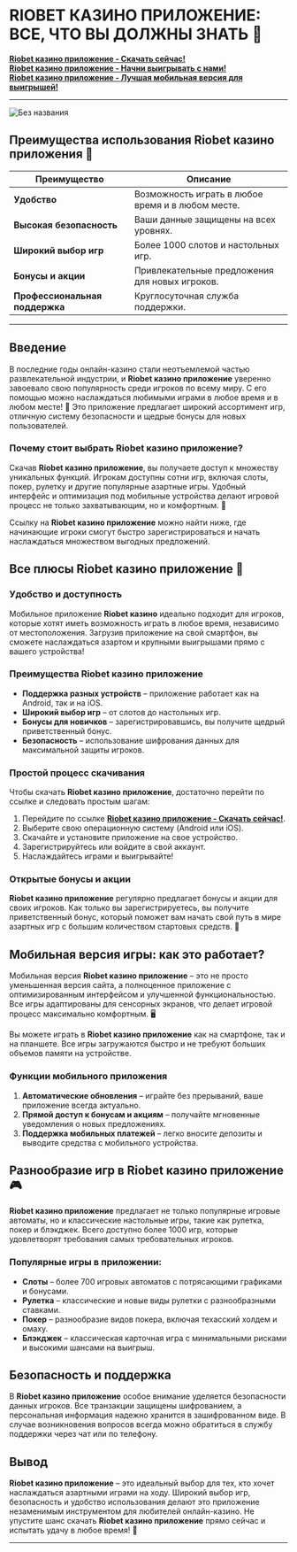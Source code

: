 # RIOBET КАЗИНО ПРИЛОЖЕНИЕ: ВСЕ, ЧТО ВЫ ДОЛЖНЫ ЗНАТЬ 🎰

**[Riobet казино приложение - Скачать сейчас!](https://brandplay.link/dtx89f2L)**  
**[Riobet казино приложение - Начни выигрывать с нами!](https://brandplay.link/dtx89f2L)**  
**[Riobet казино приложение - Лучшая мобильная версия для выигрышей!](https://brandplay.link/dtx89f2L)**

---
![Без названия](https://github.com/user-attachments/assets/9ed73dd4-6544-4535-b3f7-a84e39373710)

## Преимущества использования Riobet казино приложения 📱

| Преимущество                           | Описание                                           |
|----------------------------------------|---------------------------------------------------|
| **Удобство**                           | Возможность играть в любое время и в любом месте. |
| **Высокая безопасность**               | Ваши данные защищены на всех уровнях.             |
| **Широкий выбор игр**                  | Более 1000 слотов и настольных игр.               |
| **Бонусы и акции**                     | Привлекательные предложения для новых игроков.   |
| **Профессиональная поддержка**         | Круглосуточная служба поддержки.                  |

---

## Введение

В последние годы онлайн-казино стали неотъемлемой частью развлекательной индустрии, и **Riobet казино приложение** уверенно завоевало свою популярность среди игроков по всему миру. С его помощью можно наслаждаться любимыми играми в любое время и в любом месте! 🎲 Это приложение предлагает широкий ассортимент игр, отличную систему безопасности и щедрые бонусы для новых пользователей.

### Почему стоит выбрать **Riobet казино приложение**?

Скачав **Riobet казино приложение**, вы получаете доступ к множеству уникальных функций. Игрокам доступны сотни игр, включая слоты, покер, рулетку и другие популярные азартные игры. Удобный интерфейс и оптимизация под мобильные устройства делают игровой процесс не только захватывающим, но и комфортным. 🚀

Ссылку на **Riobet казино приложение** можно найти ниже, где начинающие игроки смогут быстро зарегистрироваться и начать наслаждаться множеством выгодных предложений.

## Все плюсы **Riobet казино приложение** 📲

### Удобство и доступность

Мобильное приложение **Riobet казино** идеально подходит для игроков, которые хотят иметь возможность играть в любое время, независимо от местоположения. Загрузив приложение на свой смартфон, вы сможете наслаждаться азартом и крупными выигрышами прямо с вашего устройства!

### Преимущества **Riobet казино приложение**

- **Поддержка разных устройств** – приложение работает как на Android, так и на iOS.
- **Широкий выбор игр** – от слотов до настольных игр.
- **Бонусы для новичков** – зарегистрировавшись, вы получите щедрый приветственный бонус.
- **Безопасность** – использование шифрования данных для максимальной защиты игроков.

### Простой процесс скачивания

Чтобы скачать **Riobet казино приложение**, достаточно перейти по ссылке и следовать простым шагам:

1. Перейдите по ссылке **[Riobet казино приложение - Скачать сейчас!](https://brandplay.link/dtx89f2L)**.
2. Выберите свою операционную систему (Android или iOS).
3. Скачайте и установите приложение на свое устройство.
4. Зарегистрируйтесь или войдите в свой аккаунт.
5. Наслаждайтесь играми и выигрывайте!

### Открытые бонусы и акции

**Riobet казино приложение** регулярно предлагает бонусы и акции для своих игроков. Как только вы зарегистрируетесь, вы получите приветственный бонус, который поможет вам начать свой путь в мире азартных игр с большим количеством стартовых средств. 🎉

## Мобильная версия игры: как это работает?

Мобильная версия **Riobet казино приложение** – это не просто уменьшенная версия сайта, а полноценное приложение с оптимизированным интерфейсом и улучшенной функциональностью. Все игры адаптированы для сенсорных экранов, что делает игровой процесс максимально комфортным. 🖥️

Вы можете играть в **Riobet казино приложение** как на смартфоне, так и на планшете. Все игры загружаются быстро и не требуют больших объемов памяти на устройстве.

### Функции мобильного приложения

1. **Автоматические обновления** – играйте без прерываний, ваше приложение всегда актуально.
2. **Прямой доступ к бонусам и акциям** – получайте мгновенные уведомления о новых предложениях.
3. **Поддержка мобильных платежей** – легко вносите депозиты и выводите средства с мобильного устройства.

## Разнообразие игр в **Riobet казино приложение** 🎮

**Riobet казино приложение** предлагает не только популярные игровые автоматы, но и классические настольные игры, такие как рулетка, покер и блэкджек. Всего доступно более 1000 игр, которые удовлетворят требования самых требовательных игроков.

### Популярные игры в приложении:

- **Слоты** – более 700 игровых автоматов с потрясающими графиками и бонусами.
- **Рулетка** – классические и новые виды рулетки с разнообразными ставками.
- **Покер** – разнообразие видов покера, включая техасский холдем и омаху.
- **Блэкджек** – классическая карточная игра с минимальными рисками и высокими шансами на выигрыш.

## Безопасность и поддержка

В **Riobet казино приложение** особое внимание уделяется безопасности данных игроков. Все транзакции защищены шифрованием, а персональная информация надежно хранится в зашифрованном виде. В случае возникновения вопросов всегда можно обратиться в службу поддержки через чат или по телефону.

## Вывод

**Riobet казино приложение** – это идеальный выбор для тех, кто хочет наслаждаться азартными играми на ходу. Широкий выбор игр, безопасность и удобство использования делают это приложение незаменимым инструментом для любителей онлайн-казино. Не упустите шанс скачать **Riobet казино приложение** прямо сейчас и испытать удачу в любое время! 🌟

---

